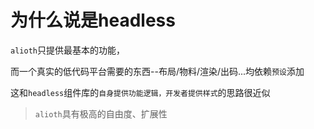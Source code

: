 # 为什么说是headless

`alioth`只提供最基本的功能，

而一个真实的低代码平台需要的东西--布局/物料/渲染/出码...均依赖`预设`添加

这和`headless`组件库的`自身提供功能逻辑，开发者提供样式`的思路很近似

> `alioth`具有极高的自由度、扩展性


